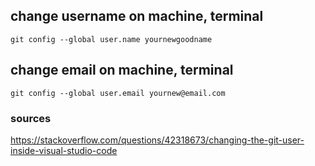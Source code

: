 ## change username on machine, terminal

`git config --global user.name yournewgoodname`

## change email on machine, terminal

`git config --global user.email yournew@email.com`

### sources

https://stackoverflow.com/questions/42318673/changing-the-git-user-inside-visual-studio-code
